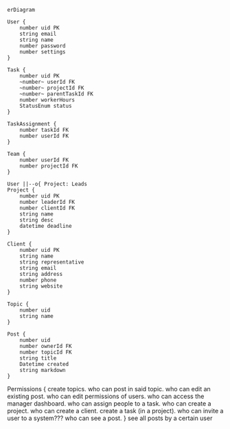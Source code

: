 ```mermaid
erDiagram

User {
	number uid PK
	string email
	string name
	number password
	number settings
}

Task {
	number uid PK
	~number~ userId FK
	~number~ projectId FK
	~number~ parentTaskId FK
	number workerHours
	StatusEnum status
}

TaskAssignment {
	number taskId FK
	number userId FK
}

Team {
	number userId FK
	number projectId FK
}

User ||--o{ Project: Leads
Project {
	number uid PK
	number leaderId FK
	number clientId FK
	string name
	string desc
	datetime deadline
}

Client {
	number uid PK
	string name
	string representative
	string email
	string address
	number phone
	string website
}

Topic {
	number uid
	string name
}

Post {
	number uid
	number ownerId FK
	number topicId FK
	string title
	Datetime created
	string markdown
}
```

Permissions {
	create topics.
	who can post in said topic.
	who can edit an existing post.
	who can edit permissions of users.
	who can access the manager dashboard.
	who can assign people to a task.
	who can create a project.
	who can create a client.
	create a task (in a project).
	who can invite a user to a system???
	who can see a post.
}
see all posts by a certain user
